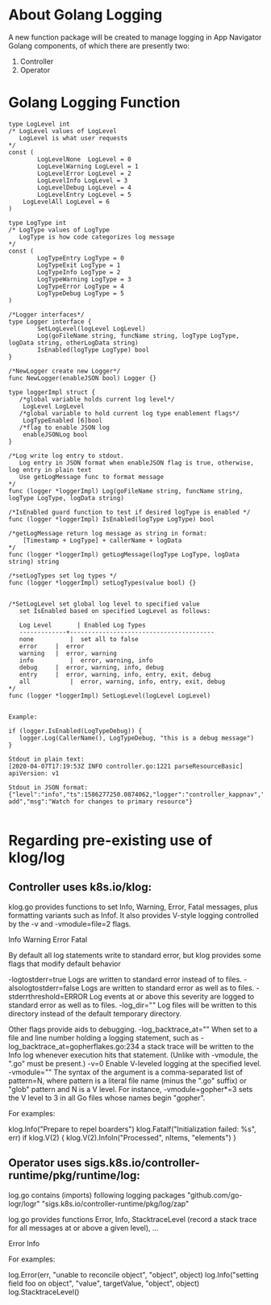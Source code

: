 # About Golang Logging

A new function package will be created to manage logging in App Navigator Golang components, of which there are presently two: 

1. Controller
1. Operator  

# Golang Logging Function

```
type LogLevel int
/* LogLevel values of LogLevel 
   LogLevel is what user requests 
*/
const ( 
        LogLevelNone  LogLevel = 0  
        LogLevelWarning LogLevel = 1
        LogLevelError LogLevel = 2
        LogLevelInfo LogLevel = 3
        LogLevelDebug LogLevel = 4
        LogLevelEntry LogLevel = 5
	LogLevelAll LogLevel = 6
)

type LogType int 
/* LogType values of LogType 
   LogType is how code categorizes log message
*/
const (
        LogTypeEntry LogType = 0  
        LogTypeExit LogType = 1
        LogTypeInfo LogType = 2
        LogTypeWarning LogType = 3
        LogTypeError LogType = 4   
        LogTypeDebug LogType = 5
)

/*Logger interfaces*/
type Logger interface {
        SetLogLevel(logLevel LogLevel)       
        Log(goFileName string, funcName string, logType LogType, logData string, otherLogData string)
        IsEnabled(logType LogType) bool
}

/*NewLogger create new Logger*/ 
func NewLogger(enableJSON bool) Logger {}

type loggerImpl struct {
   /*global variable holds current log level*/
	LogLevel LogLevel
   /*global variable to hold current log type enablement flags*/ 
	LogTypeEnabled [6]bool 
   /*flag to enable JSON log
   	enableJSONLog bool
}

/*Log write log entry to stdout. 
   Log entry in JSON format when enableJSON flag is true, otherwise, log entry in plain text
   Use getLogMessage func to format message 
*/ 
func (logger *loggerImpl) Log(goFileName string, funcName string, logType LogType, logData string) 

/*IsEnabled guard function to test if desired logType is enabled */
func (logger *loggerImpl) IsEnabled(logType LogType) bool 

/*getLogMessage return log message as string in format: 
    [Timestamp + LogType] + callerName + logData
*/ 
func (logger *loggerImpl) getLogMessage(logType LogType, logData string) string 

/*setLogTypes set log types */
func (logger *loggerImpl) setLogTypes(value bool) {}


/*SetLogLevel set global log level to specified value 
   set IsEnabled based on specified LogLevel as follows: 
   
   Log Level	   | Enabled Log Types
   -------------+----------------------------------------
   none	         |  set all to false 
   error	 |  error
   warning	 |  error, warning
   info	         |  error, warning, info
   debug	 |  error, warning, info, debug
   entry	 |  error, warning, info, entry, exit, debug
   all	         |  error, warning, info, entry, exit, debug
*/
func (logger *loggerImpl) SetLogLevel(logLevel LogLevel) 
     

Example: 

if (logger.IsEnabled(LogTypeDebug)) {
   logger.Log(CallerName(), LogTypeDebug, "this is a debug message")
}  

Stdout in plain text:
[2020-04-07T17:19:53Z INFO controller.go:1221 parseResourceBasic] apiVersion: v1

Stdout in JSON format:
{"level":"info","ts":1586277250.0874062,"logger":"controller_kappnav","caller":"kappnav_controller.go:128 add","msg":"Watch for changes to primary resource"}
   

``` 

# Regarding pre-existing use of klog/log


## Controller uses k8s.io/klog:

klog.go provides functions to set Info, Warning, Error, Fatal messages, plus formatting variants such as Infof.
It also provides V-style logging controlled by the -v and -vmodule=file=2 flags.

Info
Warning
Error
Fatal

By default all log statements write to standard error, but klog provides some flags that modify default behavior

-logtostderr=true
       Logs are written to standard error instead of to files.
-alsologtostderr=false
       Logs are written to standard error as well as to files.
-stderrthreshold=ERROR
       Log events at or above this severity are logged to standard error as well as to files.
-log_dir=""
       Log files will be written to this directory instead of the default temporary directory.

Other flags provide aids to debugging.
-log_backtrace_at=""
       When set to a file and line number holding a logging statement, such as
-log_backtrace_at=gopherflakes.go:234 a stack trace will be written to the Info log whenever execution hits that statement.
           (Unlike with -vmodule, the ".go" must be present.)
-v=0
       Enable V-leveled logging at the specified level.
-vmodule=""
       The syntax of the argument is a comma-separated list of pattern=N, where pattern is a literal file name (minus the ".go" suffix) or
       "glob" pattern and N is a V level. For instance, -vmodule=gopher*=3 sets the V level to 3 in all Go files whose names begin "gopher".

For examples:

klog.Info("Prepare to repel boarders")
klog.Fatalf("Initialization failed: %s", err)
if klog.V(2) {
klog.V(2).Infoln("Processed", nItems, "elements")
}


## Operator uses sigs.k8s.io/controller-runtime/pkg/runtime/log:

log.go contains (imports) following logging packages
         "github.com/go-logr/logr"
         "sigs.k8s.io/controller-runtime/pkg/log/zap"

log.go provides functions Error, Info, StacktraceLevel (record a stack trace for all messages at or above a given level), ...

Error
Info

For examples:

log.Error(err, "unable to reconcile object", "object", object)
log.Info("setting field foo on object", "value", targetValue, "object", object)
log.StacktraceLevel(<stacktracelevel>)
